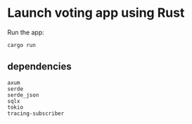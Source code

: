 # Launch voting app using Rust

Run the app:

```
cargo run
```


## dependencies
```
axum
serde
serde_json
sqlx
tokio 
tracing-subscriber
```
